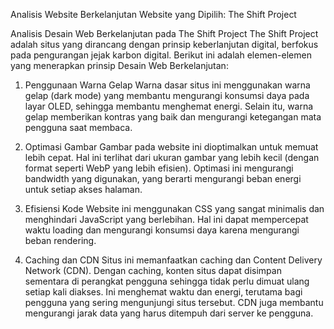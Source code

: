 Analisis Website Berkelanjutan
Website yang Dipilih: The Shift Project

Analisis Desain Web Berkelanjutan pada The Shift Project
The Shift Project adalah situs yang dirancang dengan prinsip keberlanjutan digital, berfokus pada pengurangan jejak karbon digital. Berikut ini adalah elemen-elemen yang menerapkan prinsip Desain Web Berkelanjutan:

1. Penggunaan Warna Gelap
Warna dasar situs ini menggunakan warna gelap (dark mode) yang membantu mengurangi konsumsi daya pada layar OLED, sehingga membantu menghemat energi. Selain itu, warna gelap memberikan kontras yang baik dan mengurangi ketegangan mata pengguna saat membaca.

2. Optimasi Gambar
Gambar pada website ini dioptimalkan untuk memuat lebih cepat. Hal ini terlihat dari ukuran gambar yang lebih kecil (dengan format seperti WebP yang lebih efisien). Optimasi ini mengurangi bandwidth yang digunakan, yang berarti mengurangi beban energi untuk setiap akses halaman.

3. Efisiensi Kode
Website ini menggunakan CSS yang sangat minimalis dan menghindari JavaScript yang berlebihan. Hal ini dapat mempercepat waktu loading dan mengurangi konsumsi daya karena mengurangi beban rendering.

4. Caching dan CDN
Situs ini memanfaatkan caching dan Content Delivery Network (CDN). Dengan caching, konten situs dapat disimpan sementara di perangkat pengguna sehingga tidak perlu dimuat ulang setiap kali diakses. Ini menghemat waktu dan energi, terutama bagi pengguna yang sering mengunjungi situs tersebut. CDN juga membantu mengurangi jarak data yang harus ditempuh dari server ke pengguna.